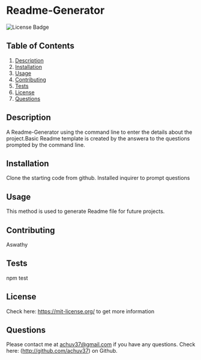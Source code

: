 # Readme-Generator
![License Badge](https://img.shields.io/badge/License-MIT-blue)
## Table of Contents
1. [Description](#description)
2. [Installation](#installation)
3. [Usage](#usage)
4. [Contributing](#contributing)
5. [Tests](#tests)
6. [License](#license)
7. [Questions](#questions)

## Description
A Readme-Generator using the command line to enter the details about the project.Basic Readme template is created by the answera to the questions prompted by the command line.
## Installation
Clone the starting code from github. Installed inquirer to prompt questions
## Usage
This method is used to generate Readme file for future projects.
## Contributing
Aswathy
## Tests
npm test
## License
Check here: https://mit-license.org/ to get more information

## Questions
Please contact me at achuv37@gmail.com if you have any questions.
Check here: (http://github.com/achuv37) on Github.
